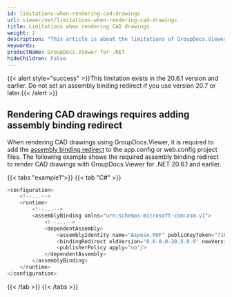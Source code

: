 ```yaml
---
id: limitations-when-rendering-cad-drawings
url: viewer/net/limitations-when-rendering-cad-drawings
title: Limitations when rendering CAD drawings
weight: 2
description: "This article is about the limitations of GroupDocs.Viewer of rendering CAD Drawings."
keywords: 
productName: GroupDocs.Viewer for .NET
hideChildren: False
---
```

{{< alert style="success" >}}This limitation exists in the 20.6.1 version and earlier. Do not set an assembly binding redirect if you use version 20.7 or later.{{< /alert >}}

## Rendering CAD drawings requires adding assembly binding redirect

When rendering CAD drawings using GroupDocs.Viewer, it is required to add the [assembly binding redirect](https://docs.microsoft.com/en-us/dotnet/framework/configure-apps/redirect-assembly-versions) to the app.config or web.config project files. The following example shows the required assembly binding redirect to render CAD drawings with GroupDocs.Viewer for .NET 20.6.1 and earlier.

{{< tabs "example1">}}
{{< tab "C#" >}}
```csharp
<configuration>
    <!--...-->
    <runtime>
        <!--...-->
        <assemblyBinding xmlns="urn:schemas-microsoft-com:asm.v1">
            <!--...-->
            <dependentAssembly>
                <assemblyIdentity name="Aspose.PDF" publicKeyToken="716fcc553a201e56" culture="neutral"/>
                <bindingRedirect oldVersion="0.0.0.0-20.5.0.0" newVersion="20.5.0.0"/>
                <publisherPolicy apply="no"/>
            </dependentAssembly>
        </assemblyBinding>
    </runtime>
</configuration>
```
{{< /tab >}}
{{< /tabs >}}
